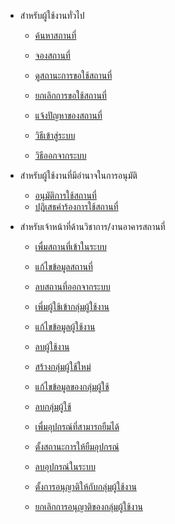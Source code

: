 <!-- _sidebar.md -->
* สำหรับผู้ใช้งานทั่วไป
  * [ค้นหาสถานที่](/client/search-for-space.md)
  * [จองสถานที่](/client/reserve-a-space.md)

  * [ดูสถานะการขอใช้สถานที่](/client/check-reqest.md)
  * [ยกเลิกการขอใช้สถานที่](/client/cancel-a-request.md)

  * [แจ้งปัญหาของสถานที่](/client/report-a-problem.md)

  * [วิธีเข้าสู่ระบบ](/client/login.md)
  * [วิธีออกจากระบบ](/client/logout.md)

* สำหรับผู้ใช้งานที่มีอำนาจในการอนุมัติ
  * [อนุมัติการใช้สถานที่](/approver/approve-request.md)
  * [ปฎิเสธคำร้องการใช้สถานที่](/approver/decline-request.md)

* สำหรับเจ้าหน้าที่ด้านวิชาการ/งานอาคารสถานที่
  * [เพื่มสถานที่เข้าในระบบ](/admin/add-space.md)
  * [แก้ไขข้อมูลสถานที่](/admin/edit-space.md)
  * [ลบสถานที่ออกจากระบบ](/admin/delete-space.md)

  * [เพี่มผู้ใช้เข้ากลุ่มผู้ใช้งาน](/admin/add-role.md)
  * [แก้ไขข้อมูลผู้ใช้งาน](/admin/edit-role.md)
  * [ลบผู้ใช้งาน](/admin/remove-role.md)

  * [สร้างกลุ่มผู้ใช้ใหม่](/admin/create-group.md)
  * [แก้ไขข้อมูลของกลุ่มผู้ใช้](/admin/edit-group.md)
  * [ลบกลุ่มผู้ใช้](/admin/delete-group.md)

  * [เพื่มอุปกรณ์ที่สามารถยืมได้](/admin/add-material.md)
  * [ตั้งสถานะการให้ยืมอุปกรณ์](/admin/bound-material.md)
  * [ลบอุปกรณ์ในระบบ](/admin/delete-material.md)

  * [ตั้งการอนุญาติให้กับกลุ่มผู้ใช้งาน](/admin/assign-permission.md)
  * [ยกเลิกการอนุญาติของกลุ่มผู้ใช้งาน](/admin/remove-permission.md)
